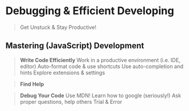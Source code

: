 # Debugging & Efficient Developing
> Get Unstuck & Stay Productive!

## Mastering (JavaScript) Development

> **Write Code Efficiently**
> Work in a productive
> environment (i.e. IDE, editor)
> Auto-format code & use shortcuts
> Use auto-completion and hints
> Explore extensions & settings

> **Find Help**

> **Debug Your Code**
> Use MDN!
> Learn how to google (seriously!)
> Ask proper questions, help others
> Trial & Error